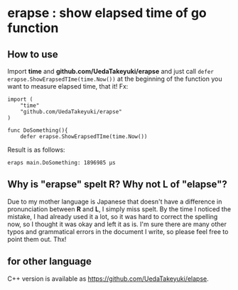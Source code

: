 # erapse : show elapsed time of go function

## How to use

Import **time** and **github.com/UedaTakeyuki/erapse** and just call ```defer erapse.ShowErapsedTIme(time.Now())``` at the beginning of the function you want to measure elapsed time, that it! Fx:

```
import (
	"time"
	"github.com/UedaTakeyuki/erapse"
)

func DoSomething(){
	defer erapse.ShowErapsedTIme(time.Now())
```

Result is as follows:

```
eraps main.DoSomething: 1896985 μs
```

## Why is "erapse" spelt R? Why not L of "elapse"?
Due to my mother language is Japanese that doesn't have a difference in pronunciation between **R** and **L**, I simply miss spelt. By the time I noticed the mistake, I had already used it a lot, so it was hard to correct the spelling now, so I thought it was okay and left it as is. I'm sure there are many other typos and grammatical errors in the document I write, so please feel free to point them out. Thx!

## for other language
C++ version is available as https://github.com/UedaTakeyuki/elapse.
